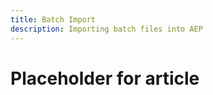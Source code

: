 ```yaml
---
title: Batch Import
description: Importing batch files into AEP
---
```


# Placeholder for article

